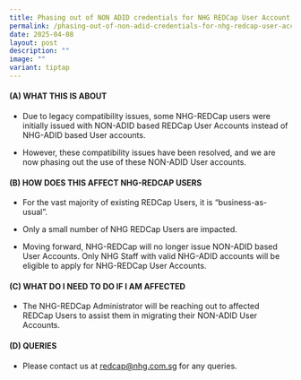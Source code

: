 ```yaml
---
title: Phasing out of NON ADID credentials for NHG REDCap User Account Login
permalink: /phasing-out-of-non-adid-credentials-for-nhg-redcap-user-account-login/
date: 2025-04-08
layout: post
description: ""
image: ""
variant: tiptap
---
```

<h4><strong>(A) WHAT THIS IS ABOUT</strong></h4>
<ul data-tight="true" class="tight">
<li>
<p>Due to legacy compatibility issues, some NHG-REDCap users were initially
issued with NON-ADID based REDCap User Accounts instead of NHG-ADID based
User accounts.</p>
</li>
<li>
<p>However, these compatibility issues have been resolved, and we are now
phasing out the use of these NON-ADID User accounts.</p>
</li>
</ul>
<p></p>
<h4><strong>(B) HOW DOES THIS AFFECT NHG-REDCAP USERS</strong></h4>
<ul data-tight="true" class="tight">
<li>
<p>For the vast majority of existing REDCap Users, it is “business-as-usual”.</p>
</li>
<li>
<p>Only a small number of NHG REDCap Users are impacted.</p>
</li>
<li>
<p>Moving forward, NHG-REDCap will no longer issue NON-ADID based User Accounts.
Only NHG Staff with valid NHG-ADID accounts will be eligible to apply for
NHG-REDCap User Accounts.</p>
</li>
</ul>
<p></p>
<h4><strong>(C) WHAT DO I NEED TO DO IF I AM AFFECTED</strong></h4>
<ul data-tight="true" class="tight">
<li>
<p>The NHG-REDCap Administrator will be reaching out to affected REDCap Users
to assist them in migrating their NON-ADID User Accounts.</p>
</li>
</ul>
<p></p>
<h4><strong>(D) QUERIES</strong></h4>
<ul data-tight="true" class="tight">
<li>
<p>Please contact us at <a href="mailto:redcap@nhg.com.sg" rel="noopener noreferrer nofollow" target="_blank">redcap@nhg.com.sg</a> for any queries.</p>
</li>
</ul>
<p></p>